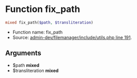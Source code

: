 Function fix_path
===========================





```php
mixed fix_path($path, $transliteration)
```

* Function name: fix_path
* Source: [admin-dev/filemanager/include/utils.php line 191](https://github.com/PrestaShop/PrestaShop/blob/1.6.1.0/admin-dev/filemanager/include/utils.php#L191).

Arguments
---------

* $path **mixed**
* $transliteration **mixed**

